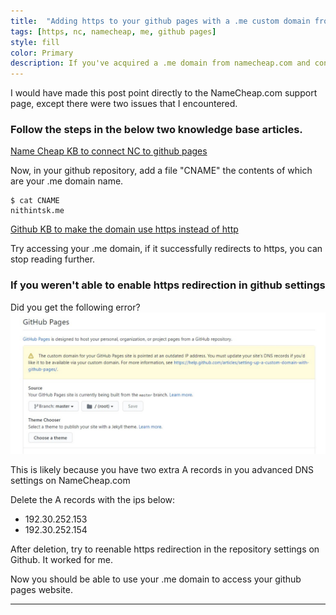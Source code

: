```yaml
---
title:  "Adding https to your github pages with a .me custom domain from NameCheap.com"
tags: [https, nc, namecheap, me, github pages]
style: fill
color: Primary
description: If you've acquired a .me domain from namecheap.com and configured it point to your github pages, making the website use https will require some additional steps.
---
```


I would have made this post point directly to the NameCheap.com support page, except there were two issues that I encountered.

### Follow the steps in the below two knowledge base articles.
[Name Cheap KB to connect NC to github pages](https://www.namecheap.com/support/knowledgebase/article.aspx/9645/2208/how-do-i-link-my-domain-to-github-pages)

Now, in your github repository, add a file "CNAME" the contents of which are your .me domain name. 
```
$ cat CNAME
nithintsk.me
```

[Github KB to make the domain use https instead of http](https://docs.github.com/en/github/working-with-github-pages/securing-your-github-pages-site-with-https)

Try accessing your .me domain, if it successfully redirects to https, you can stop reading further.

### If you weren't able to enable https redirection in github settings

Did you get the following error?
![Github Error](/img/github-error.jpg)

This is likely because you have two extra A records in you advanced DNS settings on NameCheap.com

Delete the A records with the ips below:
- 192.30.252.153
- 192.30.252.154

After deletion, try to reenable https redirection in the repository settings on Github. It worked for me.

Now you should be able to use your .me domain to access your github pages website.

---

